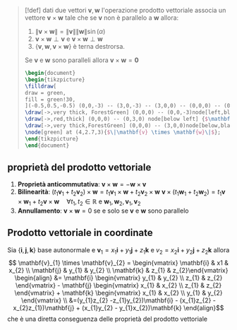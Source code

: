 >[!def]
>dati due vettori $\mathbf{v},\mathbf{w}$ l'operazione prodotto vettoriale associa un vettore $\mathbf{v} \times \mathbf{w}$ tale che se $\mathbf{v}$ non è parallelo a $\mathbf{w}$ allora:
>1. $\|\mathbf{v} \times \mathbf{w}\| = \|\mathbf{v}\|\|\mathbf{w}\|\sin(\alpha)$
>2. $\mathbf{v} \times \mathbf{w} \perp \mathbf{v}$ e $\mathbf{v} \times \mathbf{w} \perp \mathbf{w}$
>3. $\left\{ \mathbf{v},\mathbf{w},\mathbf{v} \times \mathbf{w} \right\}$ è terna destrorsa.
>
>Se $\mathbf{v}$ e $\mathbf{w}$ sono paralleli allora $\mathbf{v} \times \mathbf{w} = \mathbf{0}$
>
> ```tikz
>\begin{document}
>\begin{tikzpicture}
>\filldraw[
>draw = green,
>fill = green!30,
>](-0.5,0.5,-0.5) (0,0,-3) -- (3,0,-3) -- (3,0,0) -- (0,0,0) -- (0,0,-3);
>\draw[->,very thick, ForestGreen] (0,0,0) -- (0,0,-3)node[left,black]{$\mathbf{w}$};
>\draw[->,red,thick] (0,0,0) -- (0,3,0) node[below left] {$\mathbf{v} \times \mathbf{w}$};
>\draw[->,very thick,ForestGreen] (0,0,0) -- (3,0,0)node[below,black]{$\mathbf{v}$};
>\node[green] at (4,2.7,3){$\|\mathbf{v} \times \mathbf{w}\|$};
>\end{tikzpicture}
>\end{document}
>```


## proprietà del prodotto vettoriale
1. **Proprietà anticommutativa**: $\mathbf{v} \times \mathbf{w} = -\mathbf{w} \times \mathbf{v}$
2. **Bilinearità**: $(t_{1}\mathbf{v}_{1} + t_{2}\mathbf{v}_{2})\times \mathbf{w} = t_{1}\mathbf{v}_{1} \times \mathbf{w} + t_{2}\mathbf{v}_{2}\times \mathbf{w}$
   $\mathbf{v} \times (t_{1}\mathbf{w}_{1} + t_{2}\mathbf{w}_{2}) = t_{1}\mathbf{v} \times \mathbf{w}_{1} + t_{2}\mathbf{v} \times \mathbf{w}\quad\forall t_{1},t_{2} \in \mathbb{R}$ e $\mathbf{w}_{1},\mathbf{w}_{2},\mathbf{v}_{1},\mathbf{v}_{2}$ 
3. **Annullamento**: $\mathbf{v} \times \mathbf{w} = 0$ se e solo se $\mathbf{v}$ e $\mathbf{w}$ sono parallelo


## Prodotto vettoriale in coordinate
Sia $\left\{ \mathbf{i},\mathbf{j},\mathbf{k} \right\}$ base autonormale e $\mathbf{v}_{1} = x_{1}\mathbf{i} + y_{1}\mathbf{j} + z_{1}\mathbf{k}$ e $v_{2}=x_{2}\mathbf{i} + y_{2}\mathbf{j} + z_{2}\mathbf{k}$ allora
$$ \mathbf{v}_{1} \times \mathbf{v}_{2} = \begin{vmatrix}
\mathbf{i} & x1 & x_{2} \\
\mathbf{j} & y_{1} & y_{2} \\
\mathbf{k} & z_{1} & z_{2}\end{vmatrix}  \begin{align}
&= \mathbf{i} \begin{vmatrix}
y_{1} & y_{2} \\
z_{1} & z_{2} 
\end{vmatrix} - \mathbf{j} \begin{vmatrix}
x_{1} & x_{2} \\
z_{1} & z_{2}
\end{vmatrix} + \mathbf{k} \begin{vmatrix}
x_{1} & x_{2} \\
y_{1} & y_{2}
\end{vmatrix} \\
&=(y_{1}z_{2} -z_{1}y_{2})\mathbf{i} - (x_{1}z_{2} - x_{2}z_{1})\mathbf{j} + (x_{1}y_{2} - y_{1}x_{2})\mathbf{k}
\end{align}$$
che è una diretta conseguenza delle proprietà del prodotto vettoriale

